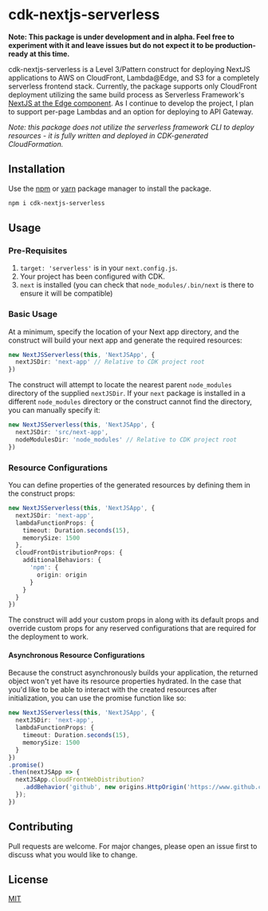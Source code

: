 # cdk-nextjs-serverless

**Note: This package is under development and in alpha. Feel free to experiment with it and leave issues but do not expect it to be production-ready at this time.**

cdk-nextjs-serverless is a Level 3/Pattern construct for deploying NextJS applications to AWS on CloudFront, Lambda@Edge, and S3 for a completely serverless frontend stack. Currently, the package supports only CloudFront deployment utilizing the same build process as Serverless Framework's [NextJS at the Edge component](https://www.serverless.com/blog/serverless-nextjs). As I continue to develop the project, I plan to support per-page Lambdas and an option for deploying to API Gateway.

*Note: this package does not utilize the serverless framework CLI to deploy resources - it is fully written and deployed in CDK-generated CloudFormation.*

## Installation

Use the [npm](https://www.npmjs.com/) or [yarn](https://yarnpkg.com/) package manager to install the package.

```bash
npm i cdk-nextjs-serverless
```

## Usage

### Pre-Requisites

1. `target: 'serverless'` is in your `next.config.js`.
2. Your project has been configured with CDK.
3. `next` is installed (you can check that `node_modules/.bin/next` is there to ensure it will be compatible)

### Basic Usage

At a minimum, specify the location of your Next app directory, and the construct will build your next app and generate the required resources:

```ts
new NextJSServerless(this, 'NextJSApp', {
  nextJSDir: 'next-app' // Relative to CDK project root
})
```
The construct will attempt to locate the nearest parent `node_modules` directory of the supplied `nextJSDir`. If your `next` package is installed in a different `node_modules` directory or the construct cannot find the directory, you can manually specify it:

```ts
new NextJSServerless(this, 'NextJSApp', {
  nextJSDir: 'src/next-app',
  nodeModulesDir: 'node_modules' // Relative to CDK project root
})
```

### Resource Configurations

You can define properties of the generated resources by defining them in the construct props:

```ts
new NextJSServerless(this, 'NextJSApp', {
  nextJSDir: 'next-app',
  lambdaFunctionProps: {
    timeout: Duration.seconds(15),
    memorySize: 1500
  },
  cloudFrontDistributionProps: {
    additionalBehaviors: {
      'npm': {
        origin: origin
      }
    }
  }
})
```

The construct will add your custom props in along with its default props and override custom props for any reserved configurations that are required for the deployment to work.

#### Asynchronous Resource Configurations
Because the construct asynchronously builds your application, the returned object won't yet have its resource properties hydrated. In the case that you'd like to be able to interact with the created resources after initialization, you can use the promise function like so:

```ts
new NextJSServerless(this, 'NextJSApp', {
  nextJSDir: 'next-app',
  lambdaFunctionProps: {
    timeout: Duration.seconds(15),
    memorySize: 1500
  }
})
.promise()
.then(nextJSApp => {
  nextJSApp.cloudFrontWebDistribution?
    .addBehavior('github', new origins.HttpOrigin('https://www.github.com'));
  });
})
```

## Contributing
Pull requests are welcome. For major changes, please open an issue first to discuss what you would like to change.

## License
[MIT](https://choosealicense.com/licenses/mit/)